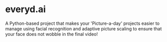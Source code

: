 # everyd.ai
A Python-based project that makes your 'Picture-a-day' projects easier to manage using facial recognition and adaptive picture scaling to ensure that your face does not wobble in the final video!
